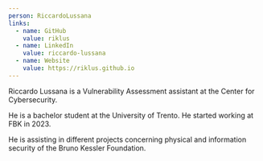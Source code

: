 ```yaml
---
person: RiccardoLussana
links:
  - name: GitHub
    value: riklus
  - name: LinkedIn
    value: riccardo-lussana
  - name: Website	
    value: https://riklus.github.io
---
```

Riccardo Lussana is a Vulnerability Assessment assistant at the Center for Cybersecurity.

He is a bachelor student at the University of Trento. He started working at FBK in 2023.

He is assisting in different projects concerning physical and information security of the Bruno Kessler Foundation.
